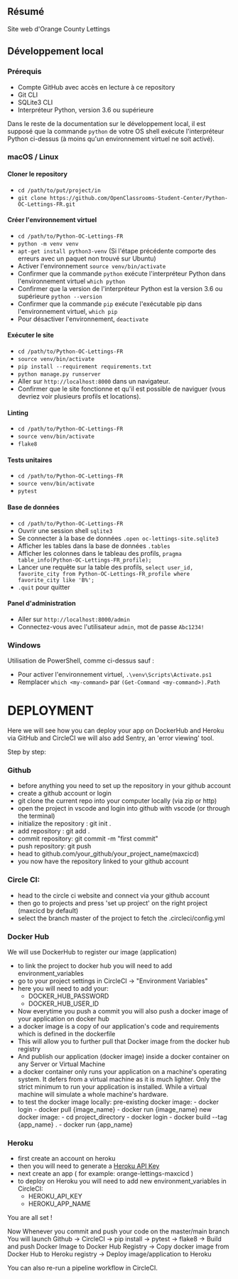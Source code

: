 ## Résumé

Site web d'Orange County Lettings

## Développement local

### Prérequis

- Compte GitHub avec accès en lecture à ce repository
- Git CLI
- SQLite3 CLI
- Interpréteur Python, version 3.6 ou supérieure

Dans le reste de la documentation sur le développement local, il est supposé que la commande `python` de votre OS shell exécute l'interpréteur Python ci-dessus (à moins qu'un environnement virtuel ne soit activé).

### macOS / Linux

#### Cloner le repository

- `cd /path/to/put/project/in`
- `git clone https://github.com/OpenClassrooms-Student-Center/Python-OC-Lettings-FR.git`

#### Créer l'environnement virtuel

- `cd /path/to/Python-OC-Lettings-FR`
- `python -m venv venv`
- `apt-get install python3-venv` (Si l'étape précédente comporte des erreurs avec un paquet non trouvé sur Ubuntu)
- Activer l'environnement `source venv/bin/activate`
- Confirmer que la commande `python` exécute l'interpréteur Python dans l'environnement virtuel
`which python`
- Confirmer que la version de l'interpréteur Python est la version 3.6 ou supérieure `python --version`
- Confirmer que la commande `pip` exécute l'exécutable pip dans l'environnement virtuel, `which pip`
- Pour désactiver l'environnement, `deactivate`

#### Exécuter le site

- `cd /path/to/Python-OC-Lettings-FR`
- `source venv/bin/activate`
- `pip install --requirement requirements.txt`
- `python manage.py runserver`
- Aller sur `http://localhost:8000` dans un navigateur.
- Confirmer que le site fonctionne et qu'il est possible de naviguer (vous devriez voir plusieurs profils et locations).

#### Linting

- `cd /path/to/Python-OC-Lettings-FR`
- `source venv/bin/activate`
- `flake8`

#### Tests unitaires

- `cd /path/to/Python-OC-Lettings-FR`
- `source venv/bin/activate`
- `pytest`

#### Base de données

- `cd /path/to/Python-OC-Lettings-FR`
- Ouvrir une session shell `sqlite3`
- Se connecter à la base de données `.open oc-lettings-site.sqlite3`
- Afficher les tables dans la base de données `.tables`
- Afficher les colonnes dans le tableau des profils, `pragma table_info(Python-OC-Lettings-FR_profile);`
- Lancer une requête sur la table des profils, `select user_id, favorite_city from
  Python-OC-Lettings-FR_profile where favorite_city like 'B%';`
- `.quit` pour quitter

#### Panel d'administration

- Aller sur `http://localhost:8000/admin`
- Connectez-vous avec l'utilisateur `admin`, mot de passe `Abc1234!`

### Windows

Utilisation de PowerShell, comme ci-dessus sauf :

- Pour activer l'environnement virtuel, `.\venv\Scripts\Activate.ps1` 
- Remplacer `which <my-command>` par `(Get-Command <my-command>).Path`


# DEPLOYMENT

Here we will see how you can deploy your app on DockerHub and Heroku via GitHub and CircleCI
we will also add Sentry, an 'error viewing' tool.

Step by step:
### Github 

- before anything you need to set up the repository in your github account
- create a github account or login
- git clone the current repo into your computer locally (via zip or http)
- open the project in vscode and login into github with vscode (or through the terminal)
- initialize the repository : git init .
- add repository : git add .
- commit repository: git commit -m "first commit"
- push repository: git push
- head to github.com/your_github/your_project_name(maxcicd)
- you now have the repository linked to your github account
### Circle CI:

- head to the circle ci website and connect via your github account
- then go to projects and press 'set up project' on the right project (maxcicd by default)
- select the branch master of the project to fetch the .circleci/config.yml

### Docker Hub

We will use DockerHub to register our image (application)
- to link the project to docker hub you will need to add environment_variables
- go to your project settings in CircleCI -> "Environment Variables"
- here you will need to add your:
    - DOCKER_HUB_PASSWORD
    - DOCKER_HUB_USER_ID
- Now everytime you push a commit you will also push a docker image of your application on docker hub
- a docker image is a copy of our application's code and requirements which is defined in the dockerfile
- This will allow you to further pull that Docker image from the docker hub registry 
- And publish our application (docker image) inside a docker container on any Server or Virtual Machine
- a docker container only runs your application on a machine's operating system.
  It defers from a virtual machine as it is much lighter.
  Only the strict minimum to run your application is installed.
  While a virtual machine will simulate a whole machine's hardware. 
- to test the docker image locally:
    pre-existing docker image:
      - docker login
      - docker pull {image_name}
      - docker run {image_name}
    new docker image:
      - cd project_directory
      - docker login
      - docker build --tag {app_name} .
      - docker run {app_name}


### Heroku

- first create an account on heroku
- then you will need to generate a [Heroku API Key](https://dashboard.heroku.com/account)
- next create an app ( for example: orange-lettings-maxcicd )
- to deploy on Heroku you will need to add new environment_variables in CircleCI:
    - HEROKU_API_KEY
    - HEROKU_APP_NAME



You are all set !

Now Whenever you commit and push your code on the master/main branch
You will launch Github -> CircleCI -> pip install -> pytest -> flake8 
                                   -> Build and push Docker Image to Docker Hub Registry 
                                   -> Copy docker image from Docker Hub to Heroku registry
                                   -> Deploy image/application to Heroku

You can also re-run a pipeline workflow in CircleCI.
